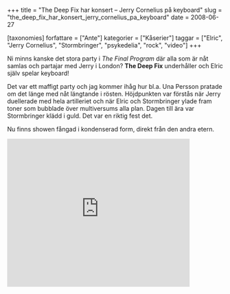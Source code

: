 +++
title = "The Deep Fix har konsert – Jerry Cornelius på keyboard"
slug = "the_deep_fix_har_konsert_jerry_cornelius_pa_keyboard"
date = 2008-06-27

[taxonomies]
forfattare = ["Ante"]
kategorier = ["Kåserier"]
taggar = ["Elric", "Jerry Cornelius", "Stormbringer", "psykedelia", "rock", "video"]
+++

Ni minns kanske det stora party i <em>The Final Program</em> där alla som är nåt samlas och partajar med Jerry i London? <strong>The Deep Fix</strong> underhåller och Elric själv spelar keyboard!

Det var ett maffigt party och jag kommer ihåg hur bl.a. Una Persson pratade om det länge med nåt längtande i rösten. Höjdpunkten var förstås när Jerry duellerade med hela artilleriet och när Elric och Stormbringer ylade fram toner som bubblade över multiversums alla plan. Dagen till ära var Stormbringer klädd i guld. Det var en riktig fest det.

<!-- more -->

Nu finns showen fångad i kondenserad form, direkt från den andra etern.

<embed src="http://www.youtube.com/v/_l_8N0Jy9QU&hl=en&fs=1" type="application/x-shockwave-flash" allowfullscreen="true" width="425" height="344"></embed>
